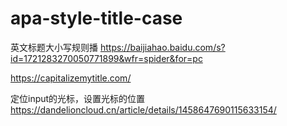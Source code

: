 # apa-style-title-case

英文标题大小写规则播
https://baijiahao.baidu.com/s?id=1721283270050771899&wfr=spider&for=pc

https://capitalizemytitle.com/

定位input的光标，设置光标的位置
https://dandelioncloud.cn/article/details/1458647690115633154/

